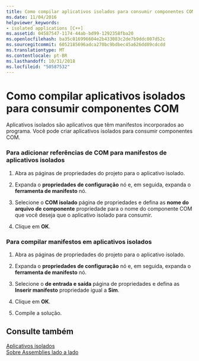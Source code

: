 ```yaml
---
title: Como compilar aplicativos isolados para consumir componentes COM
ms.date: 11/04/2016
helpviewer_keywords:
- isolated applications [C++]
ms.assetid: 04587547-1174-44ab-bd99-1292358fba20
ms.openlocfilehash: ba35c016996604e2b433083c2de7b9ddc807d52c
ms.sourcegitcommit: 6052185696adca270bc9bdbec45a626dd89cdcdd
ms.translationtype: MT
ms.contentlocale: pt-BR
ms.lasthandoff: 10/31/2018
ms.locfileid: "50587532"
---
```

# <a name="how-to-build-isolated-applications-to-consume-com-components"></a>Como compilar aplicativos isolados para consumir componentes COM

Aplicativos isolados são aplicativos que têm manifestos incorporados ao programa. Você pode criar aplicativos isolados para consumir componentes COM.

### <a name="to-add-com-references-to-manifests-of-isolated-applications"></a>Para adicionar referências de COM para manifestos de aplicativos isolados

1. Abra as páginas de propriedades do projeto para o aplicativo isolado.

1. Expanda o **propriedades de configuração** nó e, em seguida, expanda o **ferramenta de manifesto** nó.

1. Selecione o **COM isolado** página de propriedades e defina as **nome do arquivo de componente** propriedade para o nome do componente COM que você deseja que o aplicativo isolado para consumir.

1. Clique em **OK**.

### <a name="to-build-manifests-into-isolated-applications"></a>Para compilar manifestos em aplicativos isolados

1. Abra as páginas de propriedades do projeto para o aplicativo isolado.

1. Expanda o **propriedades de configuração** nó e, em seguida, expanda o **ferramenta de manifesto** nó.

1. Selecione o **de entrada e saída** página de propriedades e defina as **Inserir manifesto** propriedade igual a **Sim**.

1. Clique em **OK**.

1. Compile a solução.

## <a name="see-also"></a>Consulte também

[Aplicativos isolados](/windows/desktop/SbsCs/isolated-applications)<br/>
[Sobre Assemblies lado a lado](/windows/desktop/SbsCs/about-side-by-side-assemblies-)